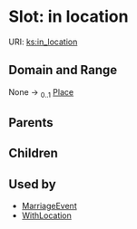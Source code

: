
# Slot: in location




URI: [ks:in_location](https://w3id.org/linkml/tests/kitchen_sink/in_location)


## Domain and Range

None &#8594;  <sub>0..1</sub> [Place](Place.md)

## Parents


## Children


## Used by

 * [MarriageEvent](MarriageEvent.md)
 * [WithLocation](WithLocation.md)
